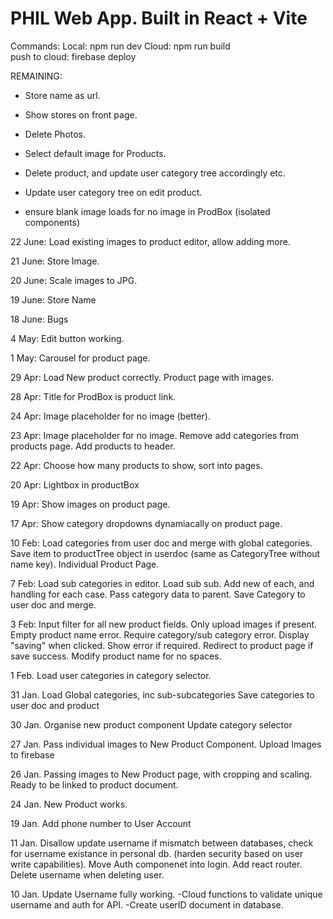 # PHIL Web App. Built in React + Vite
Commands:
Local: 
    npm run dev
Cloud: 
    npm run build  
    push to cloud: firebase deploy

REMAINING: 
* Store name as url.
* Show stores on front page.

* Delete Photos.
* Select default image for Products.
* Delete product, and update user category tree accordingly etc.
* Update user category tree on edit product.
* ensure blank image loads for no image in ProdBox (isolated components)

22 June:
Load existing images to product editor, allow adding more.

21 June:
Store Image.

20 June:
Scale images to JPG.

19 June:
Store Name

18 June:
Bugs

4 May:
Edit button working.

1 May:
Carousel for product page.

29 Apr:
Load New product correctly. Product page with images.

28 Apr:
Title for ProdBox is product link.

24 Apr:
Image placeholder for no image (better).

23 Apr:
Image placeholder for no image.
Remove add categories from products page.
Add products to header.

22 Apr:
Choose how many products to show, sort into pages.

20 Apr:
Lightbox in productBox

19 Apr:
Show images on product page.

17 Apr:
Show category dropdowns dynamiacally on product page.

10 Feb: 
Load categories from user doc and merge with global categories.
Save item to productTree object in userdoc (same as CategoryTree without name key).
Individual Product Page.

7 Feb: 
Load sub categories in editor.
Load sub sub.
Add new of each, and handling for each case.
Pass category data to parent.
Save Category to user doc and merge.

3 Feb:
Input filter for all new product fields. Only upload images if present. Empty product name error. Require category/sub category error. Display "saving" when clicked. Show error if required. Redirect to product page if save success. Modify product name for no spaces.

1 Feb.
Load user categories in category selector.

31 Jan.
Load Global categories, inc sub-subcategories
Save categories to user doc and product

30 Jan.
Organise new product component
Update category selector

27 Jan.
Pass individual images to New Product Component. Upload Images to firebase

26 Jan.
Passing images to New Product page, with cropping and scaling. Ready to be linked to product document.

24 Jan.
New Product works.

19 Jan.
Add phone number to User Account

11 Jan.
Disallow update username if mismatch between databases, check for username existance in personal db. (harden security based on user write capabilities).
Move Auth componenet into login.
Add react router.
Delete username when deleting user.

10 Jan.
Update Username fully working. 
-Cloud functions to validate unique username and auth for API. 
-Create userID document in database.

